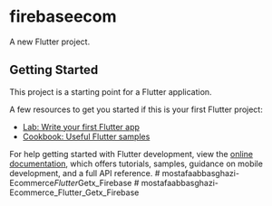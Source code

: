 # firebaseecom

A new Flutter project.

## Getting Started

This project is a starting point for a Flutter application.

A few resources to get you started if this is your first Flutter project:

- [Lab: Write your first Flutter app](https://docs.flutter.dev/get-started/codelab)
- [Cookbook: Useful Flutter samples](https://docs.flutter.dev/cookbook)

For help getting started with Flutter development, view the
[online documentation](https://docs.flutter.dev/), which offers tutorials,
samples, guidance on mobile development, and a full API reference.
#   m o s t a f a a b b a s g h a z i - E c o m m e r c e _ F l u t t e r _ G e t x _ F i r e b a s e  
 # mostafaabbasghazi-Ecommerce_Flutter_Getx_Firebase
